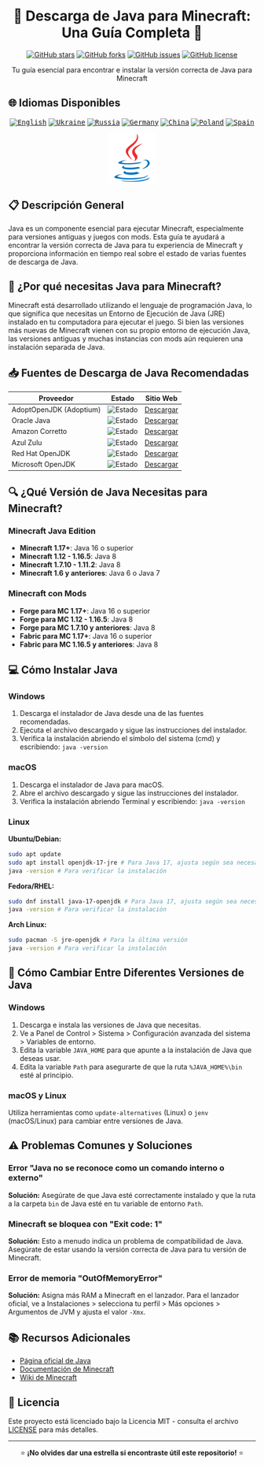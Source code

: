 <div align="center">

# 🌟 Descarga de Java para Minecraft: Una Guía Completa 🌟

[![GitHub stars](https://img.shields.io/github/stars/BANSAFAn/Java-On-Minecraft?style=social)](https://github.com/BANSAFAn/Java-On-Minecraft/stargazers)
[![GitHub forks](https://img.shields.io/github/forks/BANSAFAn/Java-On-Minecraft?style=social)](https://github.com/baneronetwo/Java-On-Minecraft/network/members)
[![GitHub issues](https://img.shields.io/github/issues/BANSAFAn/Java-On-Minecraft)](https://github.com/baneronetwo/Java-On-Minecraft/issues)
[![GitHub license](https://img.shields.io/github/license/baneronetwo/Java-On-Minecraft)](https://github.com/baneronetwo/Java-On-Minecraft/blob/main/LICENSE)

<p>Tu guía esencial para encontrar e instalar la versión correcta de Java para Minecraft</p>

</div>

## 🌐 Idiomas Disponibles

<div align="center">

<kbd>[<img title="English" alt="English" src="https://upload.wikimedia.org/wikipedia/commons/thumb/a/a5/Flag_of_the_United_Kingdom_%281-2%29.svg/1200px-Flag_of_the_United_Kingdom_%281-2%29.svg.png" width="22">](../README.md)</kbd>
<kbd>[<img title="Ukraine" alt="Ukraine" src="https://upload.wikimedia.org/wikipedia/commons/thumb/4/49/Flag_of_Ukraine.svg/1280px-Flag_of_Ukraine.svg.png" width="22">](README.ua.md)</kbd>
<kbd>[<img title="Russia" alt="Russia" src="https://upload.wikimedia.org/wikipedia/commons/thumb/f/f3/Flag_of_Russia.svg/1280px-Flag_of_Russia.svg.png" width="22">](README.ru.md)</kbd>
<kbd>[<img title="Germany" alt="Germany" src="https://upload.wikimedia.org/wikipedia/en/thumb/b/ba/Flag_of_Germany.svg/640px-Flag_of_Germany.svg.png" width="22">](README.de.md)</kbd>
<kbd>[<img title="China" alt="China" src="https://upload.wikimedia.org/wikipedia/commons/thumb/f/fa/Flag_of_the_People%27s_Republic_of_China.svg/800px-Flag_of_the_People%27s_Republic_of_China.svg.png" width="22">](README.zh.md)</kbd>
<kbd>[<img title="Poland" alt="Poland" src="https://upload.wikimedia.org/wikipedia/en/1/12/Flag_of_Poland.svg" width="22">](README.pl.md)</kbd>
<kbd>[<img title="Spain" alt="Spain" src="https://upload.wikimedia.org/wikipedia/commons/thumb/9/9a/Flag_of_Spain.svg/1200px-Flag_of_Spain.svg.png" width="22">](README.es.md)</kbd>

</div>

<div align="center">
<img src="https://raw.githubusercontent.com/devicons/devicon/master/icons/java/java-original.svg" alt="java" width="100" height="100"/>
</div>

## 📋 Descripción General

Java es un componente esencial para ejecutar Minecraft, especialmente para versiones antiguas y juegos con mods. Esta guía te ayudará a encontrar la versión correcta de Java para tu experiencia de Minecraft y proporciona información en tiempo real sobre el estado de varias fuentes de descarga de Java.

## 🤔 ¿Por qué necesitas Java para Minecraft?

Minecraft está desarrollado utilizando el lenguaje de programación Java, lo que significa que necesitas un Entorno de Ejecución de Java (JRE) instalado en tu computadora para ejecutar el juego. Si bien las versiones más nuevas de Minecraft vienen con su propio entorno de ejecución Java, las versiones antiguas y muchas instancias con mods aún requieren una instalación separada de Java.

## 📥 Fuentes de Descarga de Java Recomendadas

<div align="center">

| Proveedor | Estado | Sitio Web |
|----------|--------|--------|
| AdoptOpenJDK (Adoptium) | ![Estado](https://img.shields.io/badge/estado-verificando-yellow) | [Descargar](https://adoptium.net/download/) |
| Oracle Java | ![Estado](https://img.shields.io/badge/estado-verificando-yellow) | [Descargar](https://www.oracle.com/java/technologies/) |
| Amazon Corretto | ![Estado](https://img.shields.io/badge/estado-verificando-yellow) | [Descargar](https://aws.amazon.com/corretto/) |
| Azul Zulu | ![Estado](https://img.shields.io/badge/estado-verificando-yellow) | [Descargar](https://www.azul.com/downloads/) |
| Red Hat OpenJDK | ![Estado](https://img.shields.io/badge/estado-verificando-yellow) | [Descargar](https://developers.redhat.com/products/openjdk/overview) |
| Microsoft OpenJDK | ![Estado](https://img.shields.io/badge/estado-verificando-yellow) | [Descargar](https://www.microsoft.com/openjdk) |

</div>

## 🔍 ¿Qué Versión de Java Necesitas para Minecraft?

### Minecraft Java Edition

- **Minecraft 1.17+**: Java 16 o superior
- **Minecraft 1.12 - 1.16.5**: Java 8
- **Minecraft 1.7.10 - 1.11.2**: Java 8
- **Minecraft 1.6 y anteriores**: Java 6 o Java 7

### Minecraft con Mods

- **Forge para MC 1.17+**: Java 16 o superior
- **Forge para MC 1.12 - 1.16.5**: Java 8
- **Forge para MC 1.7.10 y anteriores**: Java 8
- **Fabric para MC 1.17+**: Java 16 o superior
- **Fabric para MC 1.16.5 y anteriores**: Java 8

## 💻 Cómo Instalar Java

### Windows

1. Descarga el instalador de Java desde una de las fuentes recomendadas.
2. Ejecuta el archivo descargado y sigue las instrucciones del instalador.
3. Verifica la instalación abriendo el símbolo del sistema (cmd) y escribiendo: `java -version`

### macOS

1. Descarga el instalador de Java para macOS.
2. Abre el archivo descargado y sigue las instrucciones del instalador.
3. Verifica la instalación abriendo Terminal y escribiendo: `java -version`

### Linux

**Ubuntu/Debian:**
```bash
sudo apt update
sudo apt install openjdk-17-jre # Para Java 17, ajusta según sea necesario
java -version # Para verificar la instalación
```

**Fedora/RHEL:**
```bash
sudo dnf install java-17-openjdk # Para Java 17, ajusta según sea necesario
java -version # Para verificar la instalación
```

**Arch Linux:**
```bash
sudo pacman -S jre-openjdk # Para la última versión
java -version # Para verificar la instalación
```

## 🔄 Cómo Cambiar Entre Diferentes Versiones de Java

### Windows

1. Descarga e instala las versiones de Java que necesitas.
2. Ve a Panel de Control > Sistema > Configuración avanzada del sistema > Variables de entorno.
3. Edita la variable `JAVA_HOME` para que apunte a la instalación de Java que deseas usar.
4. Edita la variable `Path` para asegurarte de que la ruta `%JAVA_HOME%\bin` esté al principio.

### macOS y Linux

Utiliza herramientas como `update-alternatives` (Linux) o `jenv` (macOS/Linux) para cambiar entre versiones de Java.

## ⚠️ Problemas Comunes y Soluciones

### Error "Java no se reconoce como un comando interno o externo"

**Solución:** Asegúrate de que Java esté correctamente instalado y que la ruta a la carpeta `bin` de Java esté en tu variable de entorno `Path`.

### Minecraft se bloquea con "Exit code: 1"

**Solución:** Esto a menudo indica un problema de compatibilidad de Java. Asegúrate de estar usando la versión correcta de Java para tu versión de Minecraft.

### Error de memoria "OutOfMemoryError"

**Solución:** Asigna más RAM a Minecraft en el lanzador. Para el lanzador oficial, ve a Instalaciones > selecciona tu perfil > Más opciones > Argumentos de JVM y ajusta el valor `-Xmx`.

## 📚 Recursos Adicionales

- [Página oficial de Java](https://www.java.com/)
- [Documentación de Minecraft](https://minecraft.net/)
- [Wiki de Minecraft](https://minecraft.fandom.com/)

## 📜 Licencia

Este proyecto está licenciado bajo la Licencia MIT - consulta el archivo [LICENSE](../LICENSE) para más detalles.

---

<div align="center">

⭐ **¡No olvides dar una estrella si encontraste útil este repositorio!** ⭐

</div>